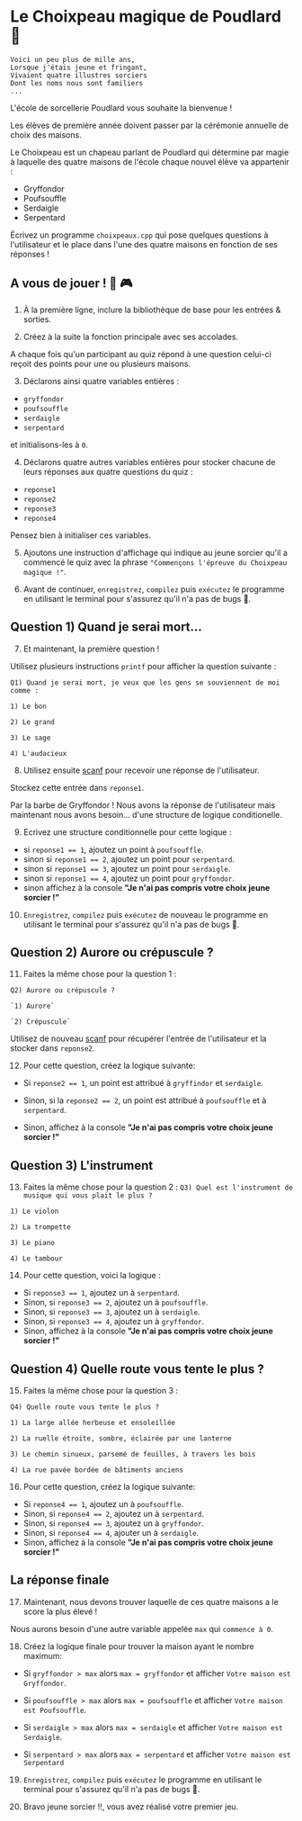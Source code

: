 # Le Choixpeau magique de Poudlard 🧙

```
Voici un peu plus de mille ans,
Lorsque j'étais jeune et fringant,
Vivaient quatre illustres sorciers
Dont les noms nous sont familiers
...
```

L'école de sorcellerie Poudlard vous souhaite la bienvenue !

Les élèves de première année doivent passer par la cérémonie annuelle de choix des maisons.

Le Choixpeau est un chapeau parlant de Poudlard qui détermine par magie à laquelle des quatre maisons de l'école chaque nouvel élève va appartenir :

- Gryffondor
- Poufsouffle
- Serdaigle
- Serpentard


Écrivez un programme `choixpeaux.cpp` qui pose quelques questions à l'utilisateur et le place dans l'une des quatre maisons en fonction de ses réponses !

## A vous de jouer ! 🧩 🎮

1. À la première ligne, inclure la bibliothèque de base pour les entrées & sorties.

2. Créez à la suite la fonction principale avec ses accolades.

A chaque fois qu'un participant au quiz répond à une question celui-ci reçoit des points pour une ou plusieurs maisons.

3. Déclarons ainsi quatre variables entières :
  - `gryffondor`
  - `poufsouffle`
  - `serdaigle`
  - `serpentard`

et initialisons-les à `0`.

4. Déclarons quatre autres variables entières pour stocker chacune de leurs réponses aux quatre questions du quiz :
  - `reponse1`
  - `reponse2`
  - `reponse3`
  - `reponse4`

Pensez bien à initialiser ces variables.

5. Ajoutons une instruction d'affichage qui indique au jeune sorcier qu'il a commencé le quiz avec la phrase `"Commençons l'épreuve du Choixpeau magique !"`.

6. Avant de continuer, `enregistrez`, `compilez` puis `exécutez` le programme en utilisant le terminal pour s'assurez qu'il n'a pas de bugs 🐛.

## Question 1) Quand je serai mort...

7. Et maintenant, la première question !

  Utilisez plusieurs instructions `printf` pour afficher la question suivante :

  `Q1) Quand je serai mort, je veux que les gens se souviennent de moi comme :`

  `1) Le bon`

  `2) Le grand`

 `3) Le sage`

 `4) L'audacieux`

8. Utilisez ensuite [scanf](http://ressources.unit.eu/cours/Cfacile/co/ch4_p5_6.html) pour recevoir une réponse de l'utilisateur.

  Stockez cette entrée dans `reponse1`.

Par la barbe de Gryffondor ! Nous avons la réponse de l'utilisateur mais maintenant nous avons besoin... d'une structure de logique conditionelle.

9. Ecrivez une structure conditionnelle pour cette logique :
  - si `reponse1 == 1`, ajoutez un point à `poufsouffle`.
  - sinon si  `reponse1 == 2`, ajoutez un point pour `serpentard`.
  - sinon si `reponse1 == 3`, ajoutez un point pour `serdaigle`.
  - sinon si `reponse1 == 4`, ajoutez un point pour `gryffondor`.
  - sinon affichez à la console **"Je n'ai pas compris votre choix jeune sorcier !"**

10. `Enregistrez`, `compilez` puis `exécutez` de nouveau le programme en utilisant le terminal pour s'assurez qu'il n'a pas de bugs 🐛.


## Question 2) Aurore ou crépuscule ?

11. Faites la même chose pour la question 1 :

  `Q2) Aurore ou crépuscule ?`

    `1) Aurore`

    `2) Crépuscule`

Utilisez de nouveau [scanf](http://ressources.unit.eu/cours/Cfacile/co/ch4_p5_6.html) pour récupérer l'entrée de l'utilisateur et la stocker dans `reponse2`.

12. Pour cette question, créez la logique suivante:
  - Si `reponse2 == 1`, un point est attribué à `gryffindor` et `serdaigle`.
  - Sinon, si la `reponse2 == 2`, un point est attribué à `poufsouffle` et à `serpentard`.

  - Sinon, affichez à la console **"Je n'ai pas compris votre choix jeune sorcier !"**


## Question 3) L'instrument

13. Faites la même chose pour la question 2 :
  `Q3) Quel est l'instrument de musique qui vous plait le plus ?`

  `1) Le violon`

  `2) La trompette`

  `3) Le piano`

  `4) Le tambour`

14. Pour cette question, voici la logique :
  - Si `reponse3 == 1`, ajoutez un à `serpentard`.
  - Sinon, si `reponse3 == 2`, ajoutez un à `poufsouffle`.
  - Sinon, si `reponse3 == 3`, ajoutez un  à `serdaigle`.
  - Sinon, si `reponse3 == 4`, ajoutez un à `gryffondor`.
  - Sinon, affichez à la console **"Je n'ai pas compris votre choix jeune sorcier !"**

## Question 4) Quelle route vous tente le plus ?

15. Faites la même chose pour la question 3 :

  `Q4) Quelle route vous tente le plus ?`

  `1) La large allée herbeuse et ensoleillée`

  `2) La ruelle étroite, sombre, éclairée par une lanterne`

  `3) Le chemin sinueux, parsemé de feuilles, à travers les bois`

  `4) La rue pavée bordée de bâtiments anciens`

16. Pour cette question, créez la logique suivante:
  - Si `reponse4 == 1`, ajoutez  un à `poufsouffle`.
  - Sinon, si `reponse4 == 2`, ajoutez un à `serpentard`.
  - Sinon, si `reponse4 == 3`, ajoutez un à `gryffondor`.
  - Sinon, si `reponse4 == 4`, ajouter un à `serdaigle`.
  - Sinon, affichez à la console **"Je n'ai pas compris votre choix jeune sorcier !"**

## La réponse finale

17. Maintenant, nous devons trouver laquelle de ces quatre maisons a le score la plus élevé !

  Nous aurons besoin d'une autre variable appelée `max` qui `commence à 0`.

18. Créez la logique finale pour trouver la maison ayant le nombre maximum:
  - Si `gryffondor > max` alors `max = gryffondor` et afficher `Votre maison est Gryffondor`.

  - Si `poufsouffle > max` alors `max = poufsouffle` et afficher `Votre maison est Poufsouffle`.

  - Si `serdaigle > max` alors `max = serdaigle` et afficher `Votre maison est Serdaigle`.

  - Si `serpentard > max` alors `max = serpentard` et afficher `Votre maison est Serpentard`

19. `Enregistrez`, `compilez` puis `exécutez` le programme en utilisant le terminal pour s'assurez qu'il n'a pas de bugs 🐛.


21. Bravo jeune sorcier !!, vous avez réalisé votre premier jeu.
